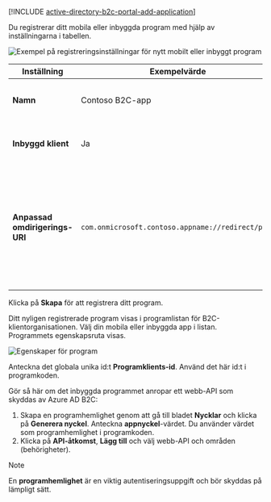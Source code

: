 [!INCLUDE [active-directory-b2c-portal-add-application](active-directory-b2c-portal-add-application.md)]

Du registrerar ditt mobila eller inbyggda program med hjälp av inställningarna i tabellen.

![Exempel på registreringsinställningar för nytt mobilt eller inbyggt program](./media/active-directory-b2c-register-mobile-native-app/b2c-new-mobile-native-app-settings.png)

| Inställning      | Exempelvärde  | Beskrivning                                        |
| ------------ | ------- | -------------------------------------------------- |
| **Namn** | Contoso B2C-app | Ange ett **namn** som beskriver programmet för konsumenterna. |
| **Inbyggd klient** | Ja | Välj **Ja** om du har ett mobilt eller inbyggt program. |
| **Anpassad omdirigerings-URI** | `com.onmicrosoft.contoso.appname://redirect/path` | Ange en omdirigerings-URI med ett anpassat schema. Se till att välja en [bra omdirigerings-URI](../articles/active-directory-b2c/active-directory-b2c-app-registration.md#choosing-a-native-application-redirect-uri) som inte innehåller specialtecken, till exempel understreck. |

Klicka på **Skapa** för att registrera ditt program.

Ditt nyligen registrerade program visas i programlistan för B2C-klientorganisationen. Välj din mobila eller inbyggda app i listan. Programmets egenskapsruta visas.

![Egenskaper för program](./media/active-directory-b2c-register-mobile-native-app/b2c-mobile-native-app-properties.png)

Anteckna det globala unika id:t **Programklients-id**. Använd det här id:t i programkoden.

Gör så här om det inbyggda programmet anropar ett webb-API som skyddas av Azure AD B2C:
   1. Skapa en programhemlighet genom att gå till bladet **Nycklar** och klicka på **Generera nyckel**. Anteckna **appnyckel**-värdet. Du använder värdet som programhemlighet i programkoden.
   2. Klicka på **API-åtkomst**, **Lägg till** och välj webb-API och områden (behörigheter).

> [!NOTE]
> En **programhemlighet** är en viktig autentiseringsuppgift och bör skyddas på lämpligt sätt.
> 
